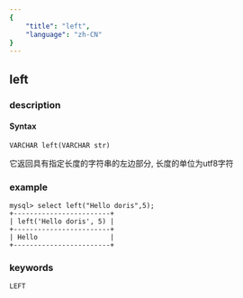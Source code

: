 ```yaml
---
{
    "title": "left",
    "language": "zh-CN"
}
---
```


<!-- 
Licensed to the Apache Software Foundation (ASF) under one
or more contributor license agreements.  See the NOTICE file
distributed with this work for additional information
regarding copyright ownership.  The ASF licenses this file
to you under the Apache License, Version 2.0 (the
"License"); you may not use this file except in compliance
with the License.  You may obtain a copy of the License at

  http://www.apache.org/licenses/LICENSE-2.0

Unless required by applicable law or agreed to in writing,
software distributed under the License is distributed on an
"AS IS" BASIS, WITHOUT WARRANTIES OR CONDITIONS OF ANY
KIND, either express or implied.  See the License for the
specific language governing permissions and limitations
under the License.
-->

## left
### description
#### Syntax

`VARCHAR left(VARCHAR str)`


它返回具有指定长度的字符串的左边部分, 长度的单位为utf8字符

### example

```
mysql> select left("Hello doris",5);
+------------------------+
| left('Hello doris', 5) |
+------------------------+
| Hello                  |
+------------------------+
```
### keywords
    LEFT

